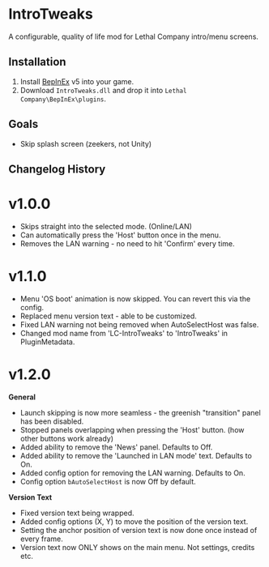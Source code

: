 # IntroTweaks
A configurable, quality of life mod for Lethal Company intro/menu screens.

## Installation
1. Install [BepInEx](https://github.com/BepInEx/BepInEx/releases) v5 into your game.
2. Download `IntroTweaks.dll` and drop it into `Lethal Company\BepInEx\plugins`.

## Goals
- Skip splash screen (zeekers, not Unity)

## Changelog History
# v1.0.0
- Skips straight into the selected mode. (Online/LAN)
- Can automatically press the 'Host' button once in the menu.
- Removes the LAN warning - no need to hit 'Confirm' every time.

# v1.1.0
- Menu 'OS boot' animation is now skipped. You can revert this via the config.
- Replaced menu version text - able to be customized.
- Fixed LAN warning not being removed when AutoSelectHost was false.
- Changed mod name from 'LC-IntroTweaks' to 'IntroTweaks' in PluginMetadata.

# v1.2.0
**General**
- Launch skipping is now more seamless - the greenish "transition" panel has been disabled.
- Stopped panels overlapping when pressing the 'Host' button. (how other buttons work already)
- Added ability to remove the 'News' panel. Defaults to Off.
- Added ability to remove the 'Launched in LAN mode' text. Defaults to On.
- Added config option for removing the LAN warning. Defaults to On.
- Config option `bAutoSelectHost` is now Off by default.

**Version Text**
- Fixed version text being wrapped.
- Added config options (X, Y) to move the position of the version text. 
- Setting the anchor position of version text is now done once instead of every frame.
- Version text now ONLY shows on the main menu. Not settings, credits etc.
